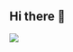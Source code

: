 ## Hi there 👋

<img align="left" src="https://github-readme-stats-fapb.vercel.app/api?username=felix2246&show_icons=true&hide_border=true"/>

<!--
**felix2246/felix2246** is a ✨ _special_ ✨ repository because its `README.md` (this file) appears on your GitHub profile.

Here are some ideas to get you started:

- 🔭 I’m currently working on ...
- 🌱 I’m currently learning ...
- 👯 I’m looking to collaborate on ...
- 🤔 I’m looking for help with ...
- 💬 Ask me about ...
- 📫 How to reach me: ...
- 😄 Pronouns: ...
- ⚡ Fun fact: ...
-->
